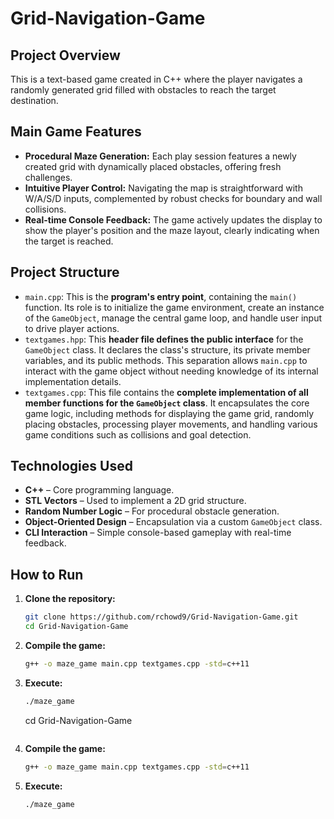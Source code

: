 # Grid-Navigation-Game

## Project Overview
This is a text-based game created in C++ where the player navigates a randomly generated grid filled with obstacles to reach the target destination. 

## Main Game Features
* **Procedural Maze Generation:** Each play session features a newly created grid with dynamically placed obstacles, offering fresh challenges.
* **Intuitive Player Control:** Navigating the map is straightforward with W/A/S/D inputs, complemented by robust checks for boundary and wall collisions.
* **Real-time Console Feedback:** The game actively updates the display to show the player's position and the maze layout, clearly indicating when the target is reached.

## Project Structure
* `main.cpp`: This is the **program's entry point**, containing the `main()` function. Its role is to initialize the game environment, create an instance of the `GameObject`, manage the central game loop, and handle user input to drive player actions.
* `textgames.hpp`: This **header file defines the public interface** for the `GameObject` class. It declares the class's structure, its private member variables, and its public methods. This separation allows `main.cpp` to interact with the game object without needing knowledge of its internal implementation details.
* `textgames.cpp`: This file contains the **complete implementation of all member functions for the `GameObject` class**. It encapsulates the core game logic, including methods for displaying the game grid, randomly placing obstacles, processing player movements, and handling various game conditions such as collisions and goal detection.

## Technologies Used
- **C++** – Core programming language.
- **STL Vectors** – Used to implement a 2D grid structure.
- **Random Number Logic** – For procedural obstacle generation.
- **Object-Oriented Design** – Encapsulation via a custom `GameObject` class.
- **CLI Interaction** – Simple console-based gameplay with real-time feedback.

## How to Run
1.  **Clone the repository:**
    ```bash
    git clone https://github.com/rchowd9/Grid-Navigation-Game.git
    cd Grid-Navigation-Game
    ```
2.  **Compile the game:**
    ```bash
    g++ -o maze_game main.cpp textgames.cpp -std=c++11
    ```
3.  **Execute:**
    ```bash
    ./maze_game
    ```
    cd Grid-Navigation-Game
    ```
2.  **Compile the game:**
    ```bash
    g++ -o maze_game main.cpp textgames.cpp -std=c++11
    ```
3.  **Execute:**
    ```bash
    ./maze_game
    ```
